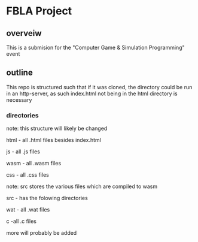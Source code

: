 # FBLA Project
## overveiw
This is a submision for the "Computer Game & Simulation Programming" event
## outline
This repo is structured such that if it was cloned, the directory could be run in an http-server, as such index.html not being in the html directory is necessary
### directories
note: this structure will likely be changed

html - all .html files besides index.html

js - all .js files

wasm - all .wasm files

css - all .css files

note: src stores the various files which are compiled to wasm

src - has the folowing directories

  wat - all .wat files
  
  c -all .c files
  
  more will probably be added
